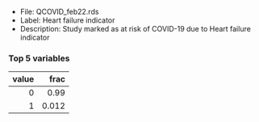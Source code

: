 

* File: QCOVID_feb22.rds
* Label: Heart failure indicator
* Description: Study marked as at risk of COVID-19 due to Heart failure indicator

### Top 5 variables
|   value |   frac |
|--------:|-------:|
|       0 |  0.99  |
|       1 |  0.012 |
        